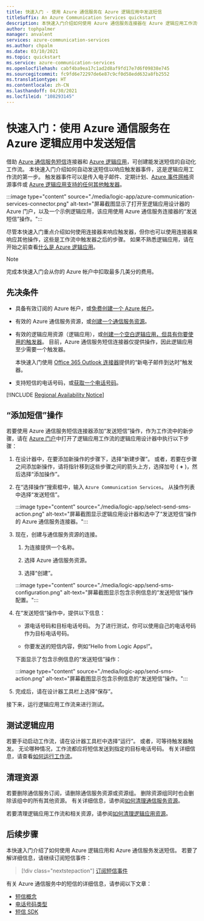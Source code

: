 ```yaml
---
title: 快速入门 - 使用 Azure 通信服务在 Azure 逻辑应用中发送短信
titleSuffix: An Azure Communication Services quickstart
description: 本快速入门介绍如何使用 Azure 通信服务连接器在 Azure 逻辑应用工作流中发送短信。
author: tophpalmer
manager: anvalent
services: azure-communication-services
ms.author: chpalm
ms.date: 03/10/2021
ms.topic: quickstart
ms.service: azure-communication-services
ms.openlocfilehash: cabf4ba9ea17c1ad2d8af9fd17e7d6f09838e745
ms.sourcegitcommit: fc9fd6e72297de6e87c9cf0d58edd632a8fb2552
ms.translationtype: HT
ms.contentlocale: zh-CN
ms.lasthandoff: 04/30/2021
ms.locfileid: "108293145"
---
```

# <a name="quickstart-send-sms-messages-in-azure-logic-apps-with-azure-communication-services"></a>快速入门：使用 Azure 通信服务在 Azure 逻辑应用中发送短信

借助 [Azure 通信服务短信](../../overview.md)连接器和 [Azure 逻辑应用](../../../logic-apps/logic-apps-overview.md)，可创建能发送短信的自动化工作流。 本快速入门介绍如何自动发送短信以响应触发器事件，这是逻辑应用工作流的第一步。 触发器事件可以是传入电子邮件、定期计划、[Azure 事件网格](../../../event-grid/overview.md)资源事件或 [Azure 逻辑应用支持的任何其他触发器](/connectors/connector-reference/connector-reference-logicapps-connectors)。

:::image type="content" source="./media/logic-app/azure-communication-services-connector.png" alt-text="屏幕截图显示了打开至逻辑应用设计器的 Azure 门户，以及一个示例逻辑应用，该应用使用 Azure 通信服务连接器的“发送短信”操作。":::

尽管本快速入门重点介绍如何使用连接器来响应触发器，但你也可以使用连接器来响应其他操作，这些是工作流中触发器之后的步骤。 如果不熟悉逻辑应用，请在开始之前查看[什么是 Azure 逻辑应用](../../../logic-apps/logic-apps-overview.md)。

> [!NOTE]
> 完成本快速入门会从你的 Azure 帐户中扣取最多几美分的费用。

## <a name="prerequisites"></a>先决条件

- 具备有效订阅的 Azure 帐户，或[免费创建一个 Azure 帐户](https://azure.microsoft.com/free/?WT.mc_id=A261C142F)。

- 有效的 Azure 通信服务资源，或[创建一个通信服务资源](../create-communication-resource.md)。

- 有效的逻辑应用资源（逻辑应用），或[创建一个空白逻辑应用，但具有你要使用的触发器](../../../logic-apps/quickstart-create-first-logic-app-workflow.md)。 目前，Azure 通信服务短信连接器仅提供操作，因此逻辑应用至少需要一个触发器。

  本快速入门使用 [Office 365 Outlook 连接器](/connectors/office365/)提供的“新电子邮件到达时”触发器。

- 支持短信的电话号码，或[获取一个电话号码](./get-phone-number.md)。

[!INCLUDE [Regional Availability Notice](../../includes/regional-availability-include.md)]

## <a name="add-an-sms-action"></a>“添加短信”操作

若要使用 Azure 通信服务短信连接器添加“发送短信”操作，作为工作流中的新步骤，请在 [Azure 门户](https://portal.azure.com)中打开了逻辑应用工作流的逻辑应用设计器中执行以下步骤：

1. 在设计器中，在要添加新操作的步骤下，选择“新建步骤”。 或者，若要在步骤之间添加新操作，请将指针移到这些步骤之间的箭头上方，选择加号 ( **+** )，然后选择“添加操作”。

1. 在“选择操作”搜索框中，输入 `Azure Communication Services`。 从操作列表中选择“发送短信”。

   :::image type="content" source="./media/logic-app/select-send-sms-action.png" alt-text="屏幕截图显示逻辑应用设计器和选中了“发送短信”操作的 Azure 通信服务连接器。":::

1. 现在，创建与通信服务资源的连接。

   1. 为连接提供一个名称。

   1. 选择 Azure 通信服务资源。

   1. 选择“创建”。

   :::image type="content" source="./media/logic-app/send-sms-configuration.png" alt-text="屏幕截图显示包含示例信息的“发送短信”操作配置。":::

1. 在“发送短信”操作中，提供以下信息： 

   * 源电话号码和目标电话号码。 为了进行测试，你可以使用自己的电话号码作为目标电话号码。

   * 你要发送的短信内容，例如“Hello from Logic Apps!”。

   下面显示了包含示例信息的“发送短信”操作：

   :::image type="content" source="./media/logic-app/send-sms-action.png" alt-text="屏幕截图显示包含示例信息的“发送短信”操作。":::

1. 完成后，请在设计器工具栏上选择“保存”。

接下来，运行逻辑应用工作流来进行测试。

## <a name="test-your-logic-app"></a>测试逻辑应用

若要手动启动工作流，请在设计器工具栏中选择“运行”。 或者，可等待触发器触发。 无论哪种情况，工作流都应将短信发送到指定的目标电话号码。 有关详细信息，请查看[如何运行工作流](../../../logic-apps/quickstart-create-first-logic-app-workflow.md#run-workflow)。

## <a name="clean-up-resources"></a>清理资源

若要删除通信服务订阅，请删除通信服务资源或资源组。 删除资源组同时也会删除该组中的所有其他资源。 有关详细信息，请参阅[如何清理通信服务资源](../create-communication-resource.md#clean-up-resources)。

若要清理逻辑应用工作流和相关资源，请参阅[如何清理逻辑应用资源](../../../logic-apps/quickstart-create-first-logic-app-workflow.md#clean-up-resources)。

## <a name="next-steps"></a>后续步骤

本快速入门介绍了如何使用 Azure 逻辑应用和 Azure 通信服务发送短信。 若要了解详细信息，请继续订阅短信事件：

> [!div class="nextstepaction"]
> [订阅短信事件](./handle-sms-events.md)

有关 Azure 通信服务中的短信的详细信息，请参阅以下文章：

- [短信概念](../../concepts/telephony-sms/concepts.md)
- [电话号码类型](../../concepts/telephony-sms/plan-solution.md)
- [短信 SDK](../../concepts/telephony-sms/sdk-features.md)
